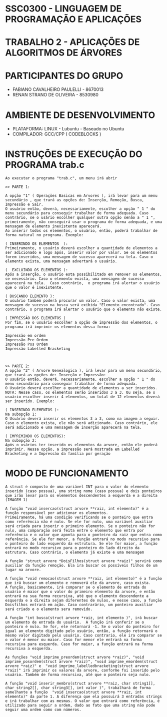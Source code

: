 # SSC0300 - LINGUAGEM DE PROGRAMAÇÃO E APLICAÇÕES
# TRABALHO 2 - APLICAÇÕES DE ALGORITMOS DE ÁRVORES


# PARTICIPANTES DO GRUPO 
- FABIANO CAVALHEIRO PAULELLI - 8670013
- RENAN STRANO DE OLIVEIRA    - 8530980


# AMBIENTE DE DESENVOLVIMENTO
- PLATAFORMA: LINUX - Lubuntu - Baseado no Ubuntu
- COMPILADOR: GCC/CPP ( CODEBLOCKS )



# INSTRUÇÕES DE EXECUÇÃO DO PROGRAMA trab.c

	Ao executar o programa "trab.c", um menu irá abrir

	>> PARTE 1:

	A opção "1" ( Operações Basicas em Arvores ), irá levar para um menu secundário , que trará as opções de: Inserção, Remoção, Busca, Impressão e Sair.
	O usuário então, deverá, necessariamente, escolher a opção " 1 " do menu secundário para conseguir trabalhar de forma adequada. Caso contrário, se o usário escolher qualquer outra opção senão a " 1 ", primeiramente, não conseguirá usar o programa de forma adequada, e uma mensagem de elemento inexistente aparecerá.
	Ao inserir todos os elementos, o usuário, então, poderá trabalhar de forma natural no programa. Exemplo:
	
	( INSERINDO OS ELEMENTOS  ):
	Primeiramente, o usuário deverá escolher a quantidade de elementos a ser adicionado e logo após, inserir valor por valor. Se os elementos forem inseridos, uma mensagem de sucesso aparecerá na tela. Caso o elemento exista, uma mensagem advertará o usuário.

	(  EXCLUINDO OS ELEMENTOS ):
	Após a inserção, o usuário esta possibilitado em remover os elementos, se necessário. Caso o elemento exista, uma mensagem de sucesso aparecerá na tela.  Caso contrário,  o programa irá alertar o usuário que o valor é inexistente.

	( BUSCANDO ELEMENTO ):
	O usuário também poderá procurar um valor. Caso o valor exista, uma mensagem de sucesso na busca será exibida "Elemento encontrado". Caso contrário, o programa irá alertar o usuário que o elemento não existe.
	
	( IMPRESSÃO DOS ELEMENTOS )
	Por fim, se o usuário escolher a opção de impressão dos elementos, o programa irá imprimir os elementos dessa forma:
	
	Impressão em ordem
	Impressão Pre Ordem
	Impressão Pos Ordem
	Impressão Labelled Bracketing



	>> PARTE 2:
	A opção "2" ( Arvore Genealogica ), irá levar para um menu secundário, que trará as opções de: Inserção e Impressão:
	O usuário então, deverá, necessariamente, escolher a opção " 1 " do menu secundário para conseguir trabalhar de forma adequada. 
	O Usuário deverá escolher a quantidade de elementos a ser inseridos. NOTA: Nesse caso, os elementos serão inseridos 3 a 3. Ou seja, se o usuário escolher inserir 4 elementos, um total de 12 elementos deverá ser inserido. Exemplo:

	( INSERINDO ELEMENTOS ):
	Na subopção 1:
	O Usuário deverá inserir os elementos 3 a 3, como na imagem a seguir. Caso o elemento exista, ele não será adicionado. Caso contrário, ele será adicionado e uma mensagem de inserção aparecerá na tela.

	( IMPRIMINDO OS ELEMENTOS):
	Na subopção 2:
	Após o usários ter inserido os elementos da arvore, então ele poderá imprimir. Nessa opção, a impressão será mostrada em Labelled Bracketing e a Impressão da família por geração


# MODO DE FUNCIONAMENTO
 
	A struct é composto de uma variável INT para o valor do elemento inserido (caso possua), uma string nome (caso possua) e dois ponteiros que irão levar para os elementos descendentes a esquerda e a direita
	(IMAGEM 1)

	A função "void insercao(struct arvore **raiz, int elemento)" é a função responsável por adicionar os elementos.
	Primeiramente, há uma condição verificando se o ponteiro que entra como referência não é nulo. Se ele for nulo, uma variável auxiliar será criada para inserir o primeiro elemento. Se o ponteiro não for nulo, uma comparação será feita entre o elemento que entra por referência e o valor que aponta para o ponteiro da raiz que entra como referência. Se ele for menor, a função entrará no modo recursivo para o ponteiro do lado esquerdo da estrutura. Se ele for maior, a função entrará no modo recursivo para o ponteiro do lado direito da estrutura. Caso contrário, o elemento já existe e uma mensagem

	A função "struct arvore *DoisFilhos(struct arvore *raiz)" servirá como auxiliar da função remoção. Ela ira buscar os possíveis filhos de um lugar na arvore.
	
	A função "void remocao(struct arvore **raiz, int elemento)" é a função que irá buscar um elemento e removerá ele da arvore, caso exista.
	A função, basicamente, irá comparar se o elemento de entrada do usuário é maior que o valor do primeiro elemento da arvore, e então entrará na sua forma recursiva, até que o elemento descendente a esquerda e a direita sejam diferentes de nulos, e nesse caso, a função Doisfilhos entrará em ação. Caso contrarário, um ponteiro auxiliar será criado e o elemento sera removido.

	A função "int busca(struct arvore *raiz, int elemento )", irá buscar um elemento de entrada do usuário.  A função irá conferir se o ponteiro é nulo. Se for, ele retornará -1. Se o valor do ponteiro for igual ao elemento digitado pelo usuário, então, a função retornará o mesmo valor digitado pelo usuário. Caso contrario, ele ira comparar se o valor é menor ou maior. Caso for menor ele entrará na forma recursiva para esquerda. Caso for maior, a função entrará na forma recursiva a esquerda.
	
	As funções "void imprime_preordem(struct arvore *raiz)", "void imprime_posordem(struct arvore *raiz)", "void imprime_emordem(struct arvore *raiz)" e  "void imprime_labelledbracketing(struct arvore *raiz)" irá imprimir os valores da arvore, conforme foi inserido pelo usuário. Também de forma recursiva, até que o ponteiro seja nulo.

	A função "void inserir_membro(struct arvore **raiz, char string1[], char string2[], char string3[], int valor )", trabalhará de forma semelhante a função  "void insercao(struct arvore **raiz, int elemento)" da parte 1. A diferença que ela possuirá 3 entradas strings e irá trabalhar com as mesmas. O valor que entrará como referência, é utilizado para seguir a ordem, dado ao fato que uma string não pode seguir uma ordem como com números.